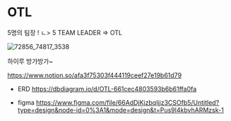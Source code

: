 # OTL
5명의 팀장 !
ㄴ> 5 TEAM LEADER 
=> OTL


![72856_74817_3538](https://github.com/TeamOTL/OTL/assets/156181234/99fae099-a532-43bd-823b-0e38ec2224df)


하이루 방가방가~


https://www.notion.so/afa3f75303f444119ceef27e19b61d79


- ERD
https://dbdiagram.io/d/OTL-661cec4803593b6b61ffa0fa

- figma
https://www.figma.com/file/66AdDjKjzbqIjjz3CSOfb5/Untitled?type=design&node-id=0%3A1&mode=design&t=Pus9I4kbvhARMzsk-1
